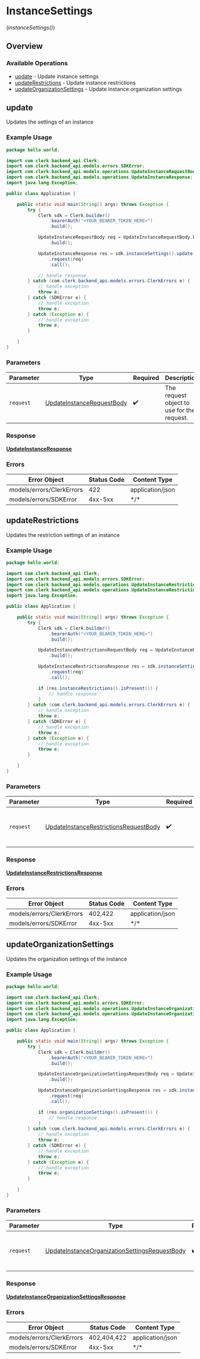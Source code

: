 # InstanceSettings
(*instanceSettings()*)

## Overview

### Available Operations

* [update](#update) - Update instance settings
* [updateRestrictions](#updaterestrictions) - Update instance restrictions
* [updateOrganizationSettings](#updateorganizationsettings) - Update instance organization settings

## update

Updates the settings of an instance

### Example Usage

```java
package hello.world;

import com.clerk.backend_api.Clerk;
import com.clerk.backend_api.models.errors.SDKError;
import com.clerk.backend_api.models.operations.UpdateInstanceRequestBody;
import com.clerk.backend_api.models.operations.UpdateInstanceResponse;
import java.lang.Exception;

public class Application {

    public static void main(String[] args) throws Exception {
        try {
            Clerk sdk = Clerk.builder()
                .bearerAuth("<YOUR_BEARER_TOKEN_HERE>")
                .build();

            UpdateInstanceRequestBody req = UpdateInstanceRequestBody.builder()
                .build();

            UpdateInstanceResponse res = sdk.instanceSettings().update()
                .request(req)
                .call();

            // handle response
        } catch (com.clerk.backend_api.models.errors.ClerkErrors e) {
            // handle exception
            throw e;
        } catch (SDKError e) {
            // handle exception
            throw e;
        } catch (Exception e) {
            // handle exception
            throw e;
        }

    }
}
```

### Parameters

| Parameter                                                                         | Type                                                                              | Required                                                                          | Description                                                                       |
| --------------------------------------------------------------------------------- | --------------------------------------------------------------------------------- | --------------------------------------------------------------------------------- | --------------------------------------------------------------------------------- |
| `request`                                                                         | [UpdateInstanceRequestBody](../../models/operations/UpdateInstanceRequestBody.md) | :heavy_check_mark:                                                                | The request object to use for the request.                                        |

### Response

**[UpdateInstanceResponse](../../models/operations/UpdateInstanceResponse.md)**

### Errors

| Error Object              | Status Code               | Content Type              |
| ------------------------- | ------------------------- | ------------------------- |
| models/errors/ClerkErrors | 422                       | application/json          |
| models/errors/SDKError    | 4xx-5xx                   | \*\/*                     |


## updateRestrictions

Updates the restriction settings of an instance

### Example Usage

```java
package hello.world;

import com.clerk.backend_api.Clerk;
import com.clerk.backend_api.models.errors.SDKError;
import com.clerk.backend_api.models.operations.UpdateInstanceRestrictionsRequestBody;
import com.clerk.backend_api.models.operations.UpdateInstanceRestrictionsResponse;
import java.lang.Exception;

public class Application {

    public static void main(String[] args) throws Exception {
        try {
            Clerk sdk = Clerk.builder()
                .bearerAuth("<YOUR_BEARER_TOKEN_HERE>")
                .build();

            UpdateInstanceRestrictionsRequestBody req = UpdateInstanceRestrictionsRequestBody.builder()
                .build();

            UpdateInstanceRestrictionsResponse res = sdk.instanceSettings().updateRestrictions()
                .request(req)
                .call();

            if (res.instanceRestrictions().isPresent()) {
                // handle response
            }
        } catch (com.clerk.backend_api.models.errors.ClerkErrors e) {
            // handle exception
            throw e;
        } catch (SDKError e) {
            // handle exception
            throw e;
        } catch (Exception e) {
            // handle exception
            throw e;
        }

    }
}
```

### Parameters

| Parameter                                                                                                 | Type                                                                                                      | Required                                                                                                  | Description                                                                                               |
| --------------------------------------------------------------------------------------------------------- | --------------------------------------------------------------------------------------------------------- | --------------------------------------------------------------------------------------------------------- | --------------------------------------------------------------------------------------------------------- |
| `request`                                                                                                 | [UpdateInstanceRestrictionsRequestBody](../../models/operations/UpdateInstanceRestrictionsRequestBody.md) | :heavy_check_mark:                                                                                        | The request object to use for the request.                                                                |

### Response

**[UpdateInstanceRestrictionsResponse](../../models/operations/UpdateInstanceRestrictionsResponse.md)**

### Errors

| Error Object              | Status Code               | Content Type              |
| ------------------------- | ------------------------- | ------------------------- |
| models/errors/ClerkErrors | 402,422                   | application/json          |
| models/errors/SDKError    | 4xx-5xx                   | \*\/*                     |


## updateOrganizationSettings

Updates the organization settings of the instance

### Example Usage

```java
package hello.world;

import com.clerk.backend_api.Clerk;
import com.clerk.backend_api.models.errors.SDKError;
import com.clerk.backend_api.models.operations.UpdateInstanceOrganizationSettingsRequestBody;
import com.clerk.backend_api.models.operations.UpdateInstanceOrganizationSettingsResponse;
import java.lang.Exception;

public class Application {

    public static void main(String[] args) throws Exception {
        try {
            Clerk sdk = Clerk.builder()
                .bearerAuth("<YOUR_BEARER_TOKEN_HERE>")
                .build();

            UpdateInstanceOrganizationSettingsRequestBody req = UpdateInstanceOrganizationSettingsRequestBody.builder()
                .build();

            UpdateInstanceOrganizationSettingsResponse res = sdk.instanceSettings().updateOrganizationSettings()
                .request(req)
                .call();

            if (res.organizationSettings().isPresent()) {
                // handle response
            }
        } catch (com.clerk.backend_api.models.errors.ClerkErrors e) {
            // handle exception
            throw e;
        } catch (SDKError e) {
            // handle exception
            throw e;
        } catch (Exception e) {
            // handle exception
            throw e;
        }

    }
}
```

### Parameters

| Parameter                                                                                                                 | Type                                                                                                                      | Required                                                                                                                  | Description                                                                                                               |
| ------------------------------------------------------------------------------------------------------------------------- | ------------------------------------------------------------------------------------------------------------------------- | ------------------------------------------------------------------------------------------------------------------------- | ------------------------------------------------------------------------------------------------------------------------- |
| `request`                                                                                                                 | [UpdateInstanceOrganizationSettingsRequestBody](../../models/operations/UpdateInstanceOrganizationSettingsRequestBody.md) | :heavy_check_mark:                                                                                                        | The request object to use for the request.                                                                                |

### Response

**[UpdateInstanceOrganizationSettingsResponse](../../models/operations/UpdateInstanceOrganizationSettingsResponse.md)**

### Errors

| Error Object              | Status Code               | Content Type              |
| ------------------------- | ------------------------- | ------------------------- |
| models/errors/ClerkErrors | 402,404,422               | application/json          |
| models/errors/SDKError    | 4xx-5xx                   | \*\/*                     |
